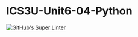 # ICS3U-Unit6-04-Python
[![GitHub's Super Linter](https://github.com/Yiyun-Qin/ICS3U-Unit6-04-Python/workflows/GitHub's%20Super%20Linter/badge.svg)](https://github.com/Yiyun-Qin/ICS3U-Unit6-04-Python/actions)
